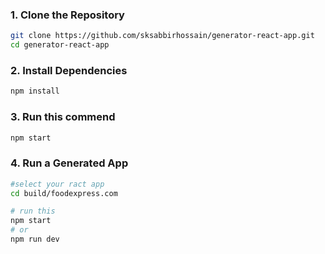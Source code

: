 ### 1. Clone the Repository

```bash
git clone https://github.com/sksabbirhossain/generator-react-app.git
cd generator-react-app
```

### 2. Install Dependencies

```bash
npm install
```

### 3. Run this commend

```bash
npm start
```

### 4. Run a Generated App

```bash
#select your ract app
cd build/foodexpress.com
```

```bash
# run this
npm start
# or
npm run dev
```

